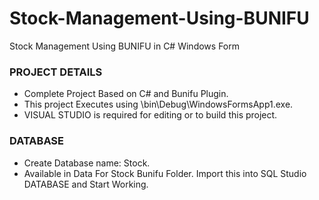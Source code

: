 # Stock-Management-Using-BUNIFU
Stock Management Using BUNIFU in C# Windows Form

### PROJECT DETAILS
- Complete Project Based on C# and Bunifu Plugin.
- This project Executes using \bin\Debug\WindowsFormsApp1.exe.
- VISUAL STUDIO is required for editing or to build this project.
### DATABASE 
- Create Database name: Stock. 
- Available in Data For Stock Bunifu Folder. Import this into SQL Studio DATABASE and Start Working.
